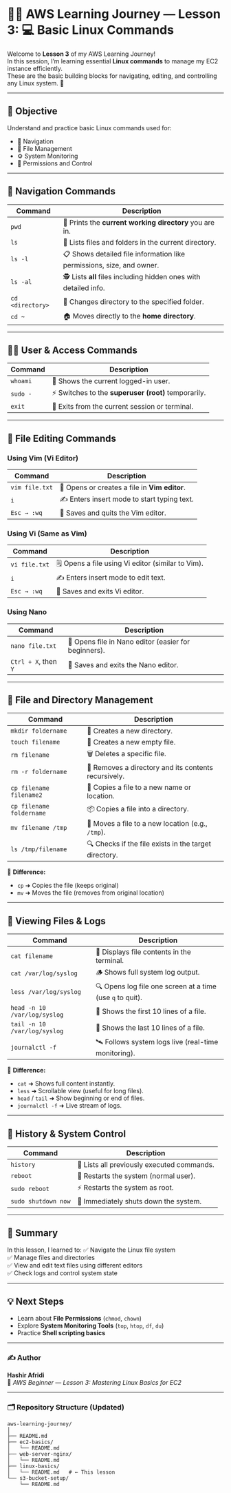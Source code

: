 # 🧑‍💻 AWS Learning Journey — Lesson 3: 💻 Basic Linux Commands

Welcome to **Lesson 3** of my AWS Learning Journey!  
In this session, I’m learning essential **Linux commands** to manage my EC2 instance efficiently.  
These are the basic building blocks for navigating, editing, and controlling any Linux system. 🚀

---

## 🎯 Objective
Understand and practice basic Linux commands used for:
- 📂 Navigation  
- 📝 File Management  
- ⚙️ System Monitoring  
- 🔐 Permissions and Control

---

## 🧭 **Navigation Commands**

| Command | Description |
|----------|-------------|
| `pwd` | 📍 Prints the **current working directory** you are in. |
| `ls` | 📄 Lists files and folders in the current directory. |
| `ls -l` | 📋 Shows detailed file information like permissions, size, and owner. |
| `ls -al` | 🕵️ Lists **all** files including hidden ones with detailed info. |
| `cd <directory>` | 🚪 Changes directory to the specified folder. |
| `cd ~` | 🏠 Moves directly to the **home directory**. |

---

## 🧑‍💻 **User & Access Commands**

| Command | Description |
|----------|-------------|
| `whoami` | 🙋 Shows the current logged-in user. |
| `sudo -` | ⚡ Switches to the **superuser (root)** temporarily. |
| `exit` | 🚪 Exits from the current session or terminal. |

---

## 📝 **File Editing Commands**

### **Using Vim (Vi Editor)**
| Command | Description |
|----------|-------------|
| `vim file.txt` | 📘 Opens or creates a file in **Vim editor**. |
| `i` | ✍️ Enters insert mode to start typing text. |
| `Esc → :wq` | 💾 Saves and quits the Vim editor. |

### **Using Vi (Same as Vim)**
| Command | Description |
|----------|-------------|
| `vi file.txt` | 🗒️ Opens a file using Vi editor (similar to Vim). |
| `i` | ✍️ Enters insert mode to edit text. |
| `Esc → :wq` | 💾 Saves and exits Vi editor. |

### **Using Nano**
| Command | Description |
|----------|-------------|
| `nano file.txt` | 🧩 Opens file in Nano editor (easier for beginners). |
| `Ctrl + X`, then `Y` | 💾 Saves and exits the Nano editor. |

---

## 📁 **File and Directory Management**

| Command | Description |
|----------|-------------|
| `mkdir foldername` | 📂 Creates a new directory. |
| `touch filename` | 📄 Creates a new empty file. |
| `rm filename` | 🗑️ Deletes a specific file. |
| `rm -r foldername` | 🧹 Removes a directory and its contents recursively. |
| `cp filename filename2` | 📑 Copies a file to a new name or location. |
| `cp filename foldername` | 📦 Copies a file into a directory. |
| `mv filename /tmp` | 🚚 Moves a file to a new location (e.g., `/tmp`). |
| `ls /tmp/filename` | 🔍 Checks if the file exists in the target directory. |

🧩 **Difference:**  
- `cp` ➜ Copies the file (keeps original)  
- `mv` ➜ Moves the file (removes from original location)

---

## 📜 **Viewing Files & Logs**

| Command | Description |
|----------|-------------|
| `cat filename` | 📖 Displays file contents in the terminal. |
| `cat /var/log/syslog` | 🪵 Shows full system log output. |
| `less /var/log/syslog` | 🔍 Opens log file one screen at a time (use `q` to quit). |
| `head -n 10 /var/log/syslog` | 🧠 Shows the first 10 lines of a file. |
| `tail -n 10 /var/log/syslog` | 👣 Shows the last 10 lines of a file. |
| `journalctl -f` | 🛰️ Follows system logs live (real-time monitoring). |

🧩 **Difference:**  
- `cat` ➜ Shows full content instantly.  
- `less` ➜ Scrollable view (useful for long files).  
- `head` / `tail` ➜ Show beginning or end of files.  
- `journalctl -f` ➜ Live stream of logs.

---

## 🧠 **History & System Control**

| Command | Description |
|----------|-------------|
| `history` | 📜 Lists all previously executed commands. |
| `reboot` | 🔄 Restarts the system (normal user). |
| `sudo reboot` | ⚡ Restarts the system as root. |
| `sudo shutdown now` | 📴 Immediately shuts down the system. |

---

## 🧩 Summary
In this lesson, I learned to:
✅ Navigate the Linux file system  
✅ Manage files and directories  
✅ View and edit text files using different editors  
✅ Check logs and control system state  

---

## 💡 Next Steps
- Learn about **File Permissions** (`chmod`, `chown`)  
- Explore **System Monitoring Tools** (`top`, `htop`, `df`, `du`)  
- Practice **Shell scripting basics**

---

### ✍️ Author
**Hashir Afridi**  
📘 *AWS Beginner — Lesson 3: Mastering Linux Basics for EC2*

---

### 🗂️ Repository Structure (Updated)
```
aws-learning-journey/
│
├── README.md
├── ec2-basics/
│   └── README.md
├── web-server-nginx/
│   └── README.md
├── linux-basics/
│   └── README.md   # ← This lesson
└── s3-bucket-setup/
    └── README.md
```
